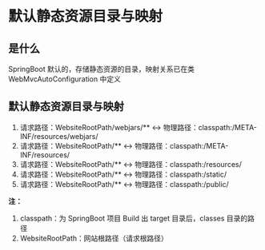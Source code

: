 # 默认静态资源目录与映射

## 是什么

SpringBoot 默认的，存储静态资源的目录，映射关系已在类 WebMvcAutoConfiguration 中定义

## 默认静态资源目录与映射

1. 请求路径：WebsiteRootPath/webjars/** <-> 物理路径：classpath:/META-INF/resources/webjars/
2. 请求路径：WebsiteRootPath/** <-> 物理路径：classpath:/META-INF/resources/
3. 请求路径：WebsiteRootPath/** <-> 物理路径：classpath:/resources/
4. 请求路径：WebsiteRootPath/** <-> 物理路径：classpath:/static/
5. 请求路径：WebsiteRootPath/** <-> 物理路径：classpath:/public/

**注：**

1. classpath：为 SpringBoot 项目 Build 出 target 目录后，classes 目录的路径
2. WebsiteRootPath：网站根路径（请求根路径）

